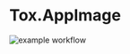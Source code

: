 # Tox.AppImage

![example workflow](https://github.com/nx-appbuild-hub/Tox.AppImage//actions/workflows/makefile.yml/badge.svg)
